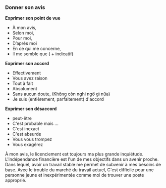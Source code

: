 ### Donner son avis
**Exprimer son point de vue**
* À mon avis,
* Selon moi,
* Pour moi,
* D’après moi
* En ce qui me concerne,
* Il me semble que ( + indicatif)

**Exprimer son accord**
* Effectivement
* Vous avez raison
* Tout à fait
* Absolument
* Sans aucun doute, (Không còn nghi ngờ gì nữa)
* Je suis (entièrement, parfaitement) d'accord

**Exprimer son désaccord**
* peut-être
* C'est probable mais ...
* C'est inexact
* C'est absurde
* Vous vous trompez
* Vous exagérez

À mon avis, le licenciement est toujours ma plus grande inquiétude. L'indépendance financière est l'un de mes objectifs dans un avenir proche. Dans lequel, avoir un travail stable me permet de subvenir à mes besoins de base. Avec le trouble du marché du travail actuel, C'est difficile pour une personne jeune et inexpérimentée comme moi de trouver une poste approprié.